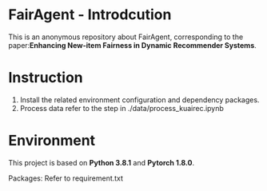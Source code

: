 # FairAgent - Introdcution
This is an anonymous repository about FairAgent, corresponding to the paper:**Enhancing New-item Fairness in Dynamic Recommender Systems**.
# Instruction
1. Install the related environment configuration and dependency packages.
2. Process data refer to the step in ./data/process_kuairec.ipynb
# Environment
This project is based on **Python 3.8.1** and **Pytorch 1.8.0**.

Packages: Refer to requirement.txt


